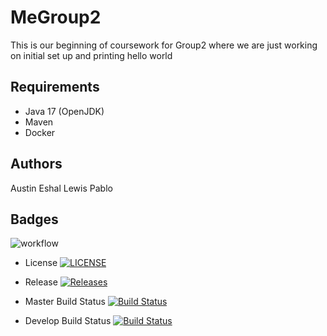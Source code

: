 # MeGroup2

This is our beginning of coursework for Group2 where we are just working on initial set up and printing hello world

## Requirements

- Java 17 (OpenJDK)
- Maven
- Docker

## Authors
Austin
Eshal
Lewis
Pablo
## Badges
![workflow](https://github.com/EshalImran27/SeMethods2/actions/workflows/main.yml/badge.svg)

- License
  [![LICENSE](https://img.shields.io/github/license/EshalImran27/SeMethods2.svg?style=flat-square)](https://github.com/EshalImran27/SeMethods2/blob/master/LICENSE)

- Release
  [![Releases](https://img.shields.io/github/release/EshalImran27/SeMethods2/all.svg?style=flat-square)](https://github.com/EshalImran27/SeMethods2/releases)

- Master Build Status
[![Build Status](https://img.shields.io/github/actions/workflow/status/EshalImran27/SeMethods2/main.yml?branch=master&style=flat-square)](https://github.com/EshalImran27/SeMethods2/actions)

- Develop Build Status
[![Build Status](https://img.shields.io/github/actions/workflow/status/EshalImran27/SeMethods2/main.yml?branch=develop&style=flat-square)](https://github.com/EshalImran27/SeMethods2/actions)
